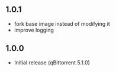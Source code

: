 <!-- https://developers.home-assistant.io/docs/add-ons/presentation#keeping-a-changelog -->

## 1.0.1
- fork base image instead of modifying it
- improve logging

## 1.0.0

- Initial release (qBittorrent 5.1.0)
